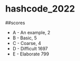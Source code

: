 # hashcode_2022
  
##scores
 - A - An example, 2
 - B - Basic, 5
 - C - Coarse, 4
 - D - Difficult 1697
 - E - Elaborate 799
